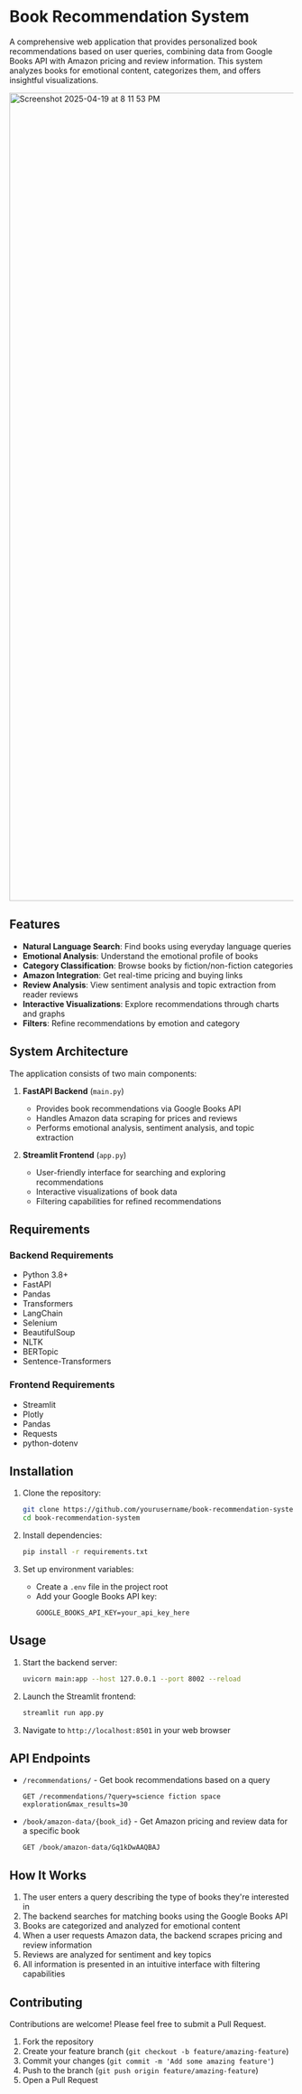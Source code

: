 # Book Recommendation System

A comprehensive web application that provides personalized book recommendations based on user queries, combining data from Google Books API with Amazon pricing and review information. This system analyzes books for emotional content, categorizes them, and offers insightful visualizations.

<img width="1430" alt="Screenshot 2025-04-19 at 8 11 53 PM" src="https://github.com/user-attachments/assets/5c4552dd-f624-43c7-8e01-caefa4f58e8e" />

## Features

- **Natural Language Search**: Find books using everyday language queries
- **Emotional Analysis**: Understand the emotional profile of books
- **Category Classification**: Browse books by fiction/non-fiction categories
- **Amazon Integration**: Get real-time pricing and buying links
- **Review Analysis**: View sentiment analysis and topic extraction from reader reviews
- **Interactive Visualizations**: Explore recommendations through charts and graphs
- **Filters**: Refine recommendations by emotion and category

## System Architecture

The application consists of two main components:

1. **FastAPI Backend** (`main.py`)
   - Provides book recommendations via Google Books API
   - Handles Amazon data scraping for prices and reviews
   - Performs emotional analysis, sentiment analysis, and topic extraction

2. **Streamlit Frontend** (`app.py`)
   - User-friendly interface for searching and exploring recommendations
   - Interactive visualizations of book data
   - Filtering capabilities for refined recommendations

## Requirements

### Backend Requirements
- Python 3.8+
- FastAPI
- Pandas
- Transformers
- LangChain
- Selenium
- BeautifulSoup
- NLTK
- BERTopic
- Sentence-Transformers

### Frontend Requirements
- Streamlit
- Plotly
- Pandas
- Requests
- python-dotenv

## Installation

1. Clone the repository:
   ```bash
   git clone https://github.com/yourusername/book-recommendation-system.git
   cd book-recommendation-system
   ```

2. Install dependencies:
   ```bash
   pip install -r requirements.txt
   ```

3. Set up environment variables:
   - Create a `.env` file in the project root
   - Add your Google Books API key:
     ```
     GOOGLE_BOOKS_API_KEY=your_api_key_here
     ```

## Usage

1. Start the backend server:
   ```bash
   uvicorn main:app --host 127.0.0.1 --port 8002 --reload
   ```

2. Launch the Streamlit frontend:
   ```bash
   streamlit run app.py
   ```

3. Navigate to `http://localhost:8501` in your web browser

## API Endpoints

- `/recommendations/` - Get book recommendations based on a query
  ```
  GET /recommendations/?query=science fiction space exploration&max_results=30
  ```

- `/book/amazon-data/{book_id}` - Get Amazon pricing and review data for a specific book
  ```
  GET /book/amazon-data/Gq1kDwAAQBAJ
  ```

## How It Works

1. The user enters a query describing the type of books they're interested in
2. The backend searches for matching books using the Google Books API
3. Books are categorized and analyzed for emotional content
4. When a user requests Amazon data, the backend scrapes pricing and review information
5. Reviews are analyzed for sentiment and key topics
6. All information is presented in an intuitive interface with filtering capabilities

## Contributing

Contributions are welcome! Please feel free to submit a Pull Request.

1. Fork the repository
2. Create your feature branch (`git checkout -b feature/amazing-feature`)
3. Commit your changes (`git commit -m 'Add some amazing feature'`)
4. Push to the branch (`git push origin feature/amazing-feature`)
5. Open a Pull Request
